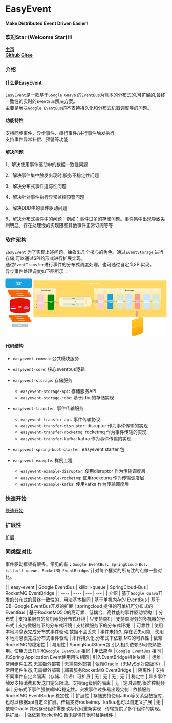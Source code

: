 # EasyEvent
**Make Distributed Event Driven Easier!**

### 欢迎Star (Welcome Star)!!!

**[主页](https://svnlab.github.io/)** \
**[Github](https://github.com/svnlab/easy-event) [Gitee](https://gitee.com/svnee/easy-event)**

### 介绍

#### 什么是EasyEvent

`EasyEvent`是一款基于`Google Guava` 的`EventBus`为蓝本的分布式的,可扩展的,最终一致性的实时的`EventBus`解决方案。\
主要是解决`Google EventBus`的不支持持久化和分布式机器调度等的问题。

#### 功能特性

支持同步事件、异步事件、串行事件/并行事件触发执行。\
支持事件异常补偿、预警等功能

#### 解决问题

1、解决使用事件驱动中的数据一致性问题

2、解决事件集中触发出现时,服务不稳定性问题

3、解决分布式事件追踪性问题

4、解决针对事件执行异常监控预警问题

5、解决DDD中的事件驱动问题

6、解决分布式事件中的问题：例如：事件过多的存储问题。事件集中出现导致尖刺明显。存在处理慢的实现阻塞其他事件正常订阅等等

### 软件架构

`EasyEvent` 为了实现上述问题。抽象出几个核心的角色。通过`EventStorage` 进行存储,可以通过SPI的形式进行扩展实现。\
通过`EventTransfer`进行事件的分布式调度处理。也可通过自定义SPI实现。\
异步事件处理调度如下图所示：

![EasyEvent异步事件处理流程示意图](./doc/image/EasyEvent.png)

#### 代码结构

- `easyevent-common`: 公共模块服务

- `easyevent-core`: 核心eventbus逻辑

- `easyevent-storage`: 存储服务
  - `easyevent-storage-api`: 存储服务API
  - `easyevent-storage-jdbc`: 基于jdbc的存储实现

- `easyevent-transfer`: 事件传输服务
  - `easyevent-transfer-api`: 事件传输协议
  - `easyevent-transfer-disruptor`: disruptor 作为事件传输的实现
  - `easyevent-transfer-rocketmq`: rocketmq 作为事件传输的实现
  - `easyevent-transfer-kafka`: kafka 作为事件传输的实现

- `easyevent-spring-boot-starter`: easyevent starter 包

- `easyevent-example`: 样例工程
  - `easyevent-example-disruptor`: 使用disruptor 作为传输调度层
  - `easyevent-example-rocketmq`: 使用rocketmq 作为传输调度层
  - `easyevent-example-kafka`: 使用kafka 作为传输调度层

### 快速开始

[快速开始](doc/QuickStart.md)

### 扩展性

[扩展](doc/Extend.md)

### 同类型对比

事件驱动框架有很多。常见的有：`Google EventBus`、`SpringCloud-Bus`、`killbill-queue`、`RocketMQ EventBridge`. 针对每个框架的所专注的点做一些对比。

| | easy-event | Google EventBus | killbill-queue | SpringCloud-Bus | RocketMQ EventBridge | | ---- | ---- | --- | --- |
| 介绍 | 基于`Google Guava`开发的分布式的最终一致性的，用法基本相同 | 基于单机内存的 EventBus | 基于DB+Google EventBus开发的扩展 | springcloud
提供的可单机可分布式的EventBus | 基于RocketMQ5.0的高可靠、低耦合、高性能的事件驱动架构 | | 分布式 | 支持单服务的多机器的分布式环境 | 只支持单机 | 支持单服务的多机器的分布式 | 支持微服务下的分布式环境
| 支持微服务下的分布式环境 | | 可靠性 | 使用本地消息表完成分布式事件驱动,数据不会丢失 | 事件未持久,存在丢失可能 | 使用本地消息表完成分布式事件驱动 | 未作持久化,分布式下依赖 MQ的可靠性 |
依赖RocketMQ的稳定性 | | 易用性 | SpringBootStarer包,引入相关依赖即可快熟使用。使用方法几乎和`Google EventBus` 相同 | 用法简单 | `Google EventBus` 相同 |
和Spring Application Event使用用法相同 | 引入EventBridge相关依赖 | | 运维 | 常用组件生态,无需额外部署 | 无需额外部署 | 依赖Oracle（无MySql对应版本） |
常用组件生态,无需额外部署 | 部署服务RocketMQ EventBridge | | 隔离性 | 支持不同事件自定义隔离（存储、传递）可扩展 | 无 | 无 | 无 | 无 | | 稳定性 |
异步事件触发支持消费和发送自定义限流。支持tag级别的隔离 | 无 | 定时调度.很难控制频率 | 分布式下事件强依赖MQ稳定性。突发事件过多易出现尖刺 | 依赖服务 RocketMQ EventBridge 稳定性 | | 扩展性 |
存储支持使用Jdbc等关系型数据库，也可以根据api自定义扩展。传输支持rocketmq、kafka.也可以自定义扩展 | 无 | 依赖Oracle.其他存储组件需要改写代码重新实现 | 传输提供了多个组件的实现。易扩展。 |
强依赖RocketMQ,暂未提供其他可替换组件 |


